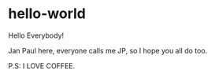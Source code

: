 # hello-world

Hello Everybody!

Jan Paul here, everyone calls me JP, so I hope you all do too.

P.S: I LOVE COFFEE.
